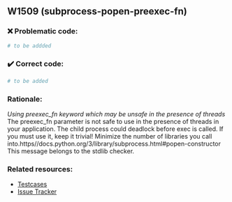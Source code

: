 ## W1509 (subprocess-popen-preexec-fn)

### :x: Problematic code:

```python
# to be addded
```

### :heavy_check_mark: Correct code:

```python
# to be added
```

### Rationale:

 *Using preexec_fn keyword which may be unsafe in the presence of threads*
  The preexec_fn parameter is not safe to use in the presence of threads in
  your application. The child process could deadlock before exec is called. If
  you must use it, keep it trivial! Minimize the number of libraries you call
  into.https//docs.python.org/3/library/subprocess.html#popen-constructor This
  message belongs to the stdlib checker.



### Related resources:

- [Testcases](#)
- [Issue Tracker](https://github.com/PyCQA/pylint/issues?q=is%3Aissue+%22subprocess-popen-preexec-fn%22+OR+%22W1509%22)
